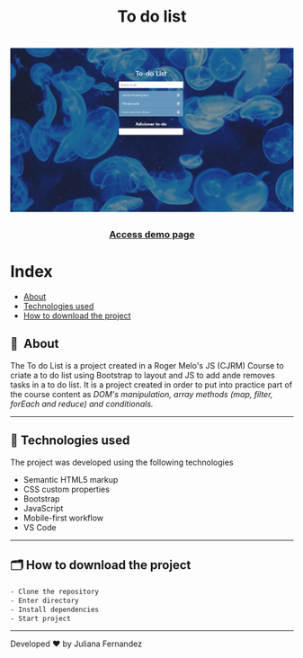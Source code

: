 <h1 align="center">
    To do list
</h1>

<h1 align="center">
<img width="800" src="assets/image/presentation.PNG" alt="My cool logo"/>
  </h1>

<h3 align="center">
    <a href="https://todo-list-ju.netlify.app/">Access demo page</a>
<h3 >

# Index

- [About](#-about)
- [Technologies used](#-technologies-used)
- [How to download the project](#-how-to-download-the-project)

## 🔖&nbsp; About

The To do List is a project created in a Roger Melo's JS (CJRM) Course to criate a to do list using Bootstrap to layout and JS to add ande removes tasks in a to do list. It is a project created in order to put into practice part of the course content as *DOM's manipulation, array methods (map, filter, forEach and reduce) and conditionals.* 

---

## 🚀 Technologies used

The project was developed using the following technologies

- Semantic HTML5 markup
- CSS custom properties
- Bootstrap
- JavaScript
- Mobile-first workflow
- VS Code

---

## 🗂 How to download the project

    - Clone the repository
    - Enter directory
    - Install dependencies
    - Start project
   
---

Developed ❤ by Juliana Fernandez

